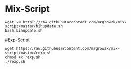 # Mix-Script
```
wget -N https://raw.githubusercontent.com/mrgrow2k/mix-script/master/bihupdate.sh
bash bihupdate.sh
```
#Exp-Script
```
wget https://raw.githubusercontent.com/mrgrow2k/mix-script/master/rexp.sh
chmod +x rexp.sh
./rexp.sh
